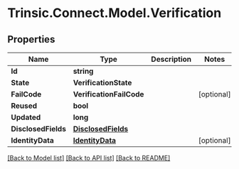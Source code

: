 # Trinsic.Connect.Model.Verification

## Properties

Name | Type | Description | Notes
------------ | ------------- | ------------- | -------------
**Id** | **string** |  | 
**State** | **VerificationState** |  | 
**FailCode** | **VerificationFailCode** |  | [optional] 
**Reused** | **bool** |  | 
**Updated** | **long** |  | 
**DisclosedFields** | [**DisclosedFields**](DisclosedFields.md) |  | 
**IdentityData** | [**IdentityData**](IdentityData.md) |  | [optional] 

[[Back to Model list]](../README.md#documentation-for-models) [[Back to API list]](../README.md#documentation-for-api-endpoints) [[Back to README]](../README.md)

